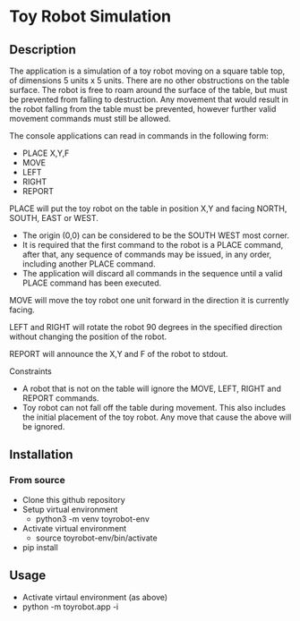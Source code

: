 # Toy Robot Simulation

## Description 

The application is a simulation of a toy robot moving on a square table top, of dimensions 5 units x 5 units. 
There are no other obstructions on the table surface. 
The robot is free to roam around the surface of the table, but must be prevented from falling to destruction. 
Any movement that would result in the robot falling from the table must be prevented, 
however further valid movement commands must still be allowed.

The console applications can read in commands in the following form:
- PLACE X,Y,F
- MOVE
- LEFT
- RIGHT
- REPORT

PLACE will put the toy robot on the table in position X,Y and facing NORTH, SOUTH, EAST or WEST.
- The origin (0,0) can be considered to be the SOUTH WEST most corner. 
- It is required that the first command to the robot is a PLACE command, after that, 
  any sequence of commands may be issued, in any order, including another PLACE command.   
- The application will discard all commands in the sequence until a valid PLACE command has been executed.


MOVE will move the toy robot one unit forward in the direction it is currently facing.

LEFT and RIGHT will rotate the robot 90 degrees in the specified direction without changing the position of the robot.

REPORT will announce the X,Y and F of the robot to stdout.

Constraints
- A robot that is not on the table will ignore the MOVE, LEFT, RIGHT and REPORT commands.
- Toy robot can not fall off the table during movement. This also includes the initial placement of the toy robot.
Any move that cause the above will be ignored. 
  
## Installation

### From source

- Clone this github repository
- Setup virtual environment
    - python3 -m venv toyrobot-env
- Activate virtual environment
    - source toyrobot-env/bin/activate
- pip install <path-to-downloaded-source>


## Usage

- Activate virtaul environment (as above)
- python -m toyrobot.app -i <path-to-input-commands> 